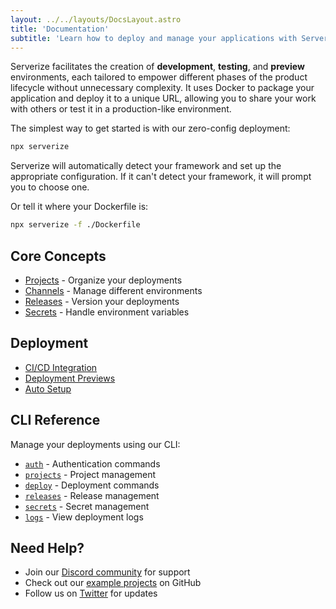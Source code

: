 ```yaml
---
layout: ../../layouts/DocsLayout.astro
title: 'Documentation'
subtitle: 'Learn how to deploy and manage your applications with Serverize'
---
```


Serverize facilitates the creation of **development**, **testing**, and **preview** environments, each tailored to empower different phases of the product lifecycle without unnecessary complexity. It uses Docker to package your application and deploy it to a unique URL, allowing you to share your work with others or test it in a production-like environment.

The simplest way to get started is with our zero-config deployment:

```sh frame=none
npx serverize
```

Serverize will automatically detect your framework and set up the appropriate configuration. If it can't detect your framework, it will prompt you to choose one.

Or tell it where your Dockerfile is:

```sh frame=none
npx serverize -f ./Dockerfile
```

## Core Concepts

- [Projects](./concepts/projects) - Organize your deployments
- [Channels](./concepts/channels) - Manage different environments
- [Releases](./concepts/releases) - Version your deployments
- [Secrets](./concepts/secrets) - Handle environment variables
<!--

## Framework Guides

Deploy your application based on your framework:

- [Next.js](./framework/nextjs)
- [React](./framework/react)
- [Vue](./framework/vue)
- [Angular](./framework/angular)
- [Svelte](./framework/svelte)
- [Astro](./framework/astro)
- [Node.js](./framework/nodejs)
- [Deno](./framework/deno)
- [Nuxt.js](./framework/nuxtjs) -->

## Deployment

- [CI/CD Integration](./deploy/ci-cd)
- [Deployment Previews](./deploy/deployment-previews)
- [Auto Setup](./deploy/serverize)

## CLI Reference

Manage your deployments using our CLI:

- [`auth`](./cli/auth) - Authentication commands
- [`projects`](./cli/projects) - Project management
- [`deploy`](./cli/deploy) - Deployment commands
- [`releases`](./cli/releases) - Release management
- [`secrets`](./cli/secrets) - Secret management
- [`logs`](./cli/logs) - View deployment logs

## Need Help?

- Join our [Discord community](https://discord.gg/aj9bRtrmNt) for support
- Check out our [example projects](https://github.com/serverize) on GitHub
- Follow us on [Twitter](https://twitter.com/serverize) for updates
